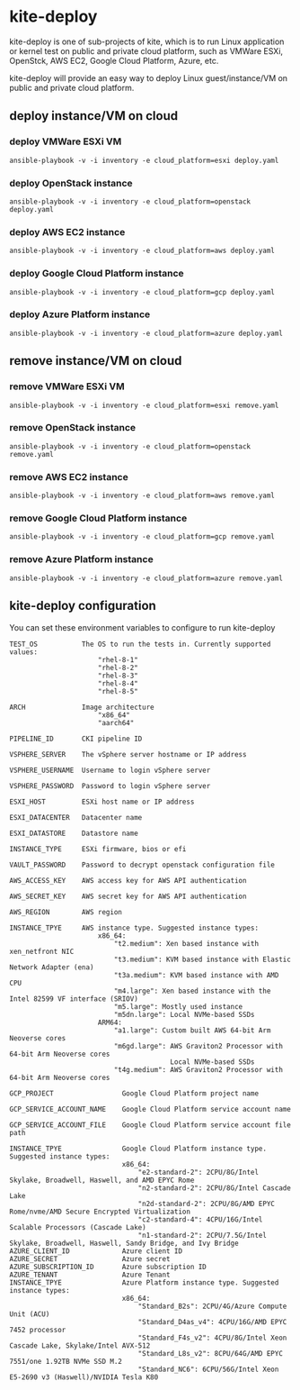 # kite-deploy

kite-deploy is one of sub-projects of kite, which is to run Linux application or kernel test on public and private cloud platform, such as VMWare ESXi, OpenStck, AWS EC2, Google Cloud Platform, Azure, etc.

kite-deploy will provide an easy way to deploy Linux guest/instance/VM on public and private cloud platform.

## deploy instance/VM on cloud

### deploy VMWare ESXi VM

    ansible-playbook -v -i inventory -e cloud_platform=esxi deploy.yaml

### deploy OpenStack instance

    ansible-playbook -v -i inventory -e cloud_platform=openstack deploy.yaml

### deploy AWS EC2 instance

    ansible-playbook -v -i inventory -e cloud_platform=aws deploy.yaml

### deploy Google Cloud Platform instance

    ansible-playbook -v -i inventory -e cloud_platform=gcp deploy.yaml

### deploy Azure Platform instance

    ansible-playbook -v -i inventory -e cloud_platform=azure deploy.yaml

## remove instance/VM on cloud

### remove VMWare ESXi VM

    ansible-playbook -v -i inventory -e cloud_platform=esxi remove.yaml

### remove OpenStack instance

    ansible-playbook -v -i inventory -e cloud_platform=openstack remove.yaml

### remove AWS EC2 instance

    ansible-playbook -v -i inventory -e cloud_platform=aws remove.yaml

### remove Google Cloud Platform instance

    ansible-playbook -v -i inventory -e cloud_platform=gcp remove.yaml

### remove Azure Platform instance

    ansible-playbook -v -i inventory -e cloud_platform=azure remove.yaml

## kite-deploy configuration

You can set these environment variables to configure to run kite-deploy

    TEST_OS           The OS to run the tests in. Currently supported values:
                          "rhel-8-1"
                          "rhel-8-2"
                          "rhel-8-3"
                          "rhel-8-4"
                          "rhel-8-5"

    ARCH              Image architecture
                          "x86_64"
                          "aarch64"

    PIPELINE_ID       CKI pipeline ID

    VSPHERE_SERVER    The vSphere server hostname or IP address

    VSPHERE_USERNAME  Username to login vSphere server

    VSPHERE_PASSWORD  Password to login vSphere server

    ESXI_HOST         ESXi host name or IP address

    ESXI_DATACENTER   Datacenter name

    ESXI_DATASTORE    Datastore name

    INSTANCE_TYPE     ESXi firmware, bios or efi

    VAULT_PASSWORD    Password to decrypt openstack configuration file

    AWS_ACCESS_KEY    AWS access key for AWS API authentication

    AWS_SECRET_KEY    AWS secret key for AWS API authentication

    AWS_REGION        AWS region

    INSTANCE_TPYE     AWS instance type. Suggested instance types:
                          x86_64:
                              "t2.medium": Xen based instance with xen_netfront NIC
                              "t3.medium": KVM based instance with Elastic Network Adapter (ena)
                              "t3a.medium": KVM based instance with AMD CPU
                              "m4.large": Xen based instance with the Intel 82599 VF interface (SRIOV)
                              "m5.large": Mostly used instance
                              "m5dn.large": Local NVMe-based SSDs
                          ARM64:
                              "a1.large": Custom built AWS 64-bit Arm Neoverse cores
                              "m6gd.large": AWS Graviton2 Processor with 64-bit Arm Neoverse cores
                                            Local NVMe-based SSDs
                              "t4g.medium": AWS Graviton2 Processor with 64-bit Arm Neoverse cores

    GCP_PROJECT                 Google Cloud Platform project name

    GCP_SERVICE_ACCOUNT_NAME    Google Cloud Platform service account name

    GCP_SERVICE_ACCOUNT_FILE    Google Cloud Platform service account file path

    INSTANCE_TPYE               Google Cloud Platform instance type. Suggested instance types:
                                x86_64:
                                    "e2-standard-2": 2CPU/8G/Intel Skylake, Broadwell, Haswell, and AMD EPYC Rome
                                    "n2-standard-2": 2CPU/8G/Intel Cascade Lake
                                    "n2d-standard-2": 2CPU/8G/AMD EPYC Rome/nvme/AMD Secure Encrypted Virtualization
                                    "c2-standard-4": 4CPU/16G/Intel Scalable Processors (Cascade Lake)
                                    "n1-standard-2": 2CPU/7.5G/Intel Skylake, Broadwell, Haswell, Sandy Bridge, and Ivy Bridge
    AZURE_CLIENT_ID             Azure client ID
    AZURE_SECRET                Azure secret
    AZURE_SUBSCRIPTION_ID       Azure subscription ID
    AZURE_TENANT                Azure Tenant
    INSTANCE_TPYE               Azure Platform instance type. Suggested instance types:
                                x86_64:
                                    "Standard_B2s": 2CPU/4G/Azure Compute Unit (ACU)
                                    "Standard_D4as_v4": 4CPU/16G/AMD EPYC 7452 processor
                                    "Standard_F4s_v2": 4CPU/8G/Intel Xeon Cascade Lake, Skylake/Intel AVX-512
                                    "Standard_L8s_v2": 8CPU/64G/AMD EPYC 7551/one 1.92TB NVMe SSD M.2
                                    "Standard_NC6": 6CPU/56G/Intel Xeon E5-2690 v3 (Haswell)/NVIDIA Tesla K80
